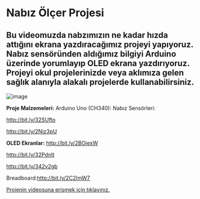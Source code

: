 # Nabız Ölçer Projesi #

## Bu videomuzda nabzımızın ne kadar hızda attığını ekrana yazdıracağımız projeyi yapıyoruz. Nabız sensöründen aldığımız bilgiyi Arduino üzerinde yorumlayıp OLED ekrana yazdırıyoruz. Projeyi okul projelerinizde veya aklımıza gelen sağlık alanıyla alakalı projelerde kullanabilirsiniz. ##



![image](https://user-images.githubusercontent.com/101178401/180196085-981b05ed-b9c3-4188-b31e-2ecb8470c11a.png)

**Proje Malzemeleri:**
Arduino Uno (CH340):
Nabız Sensörleri:

http://bit.ly/32SUfto

http://bit.ly/2Niz3pU

**OLED Ekranlar:**
http://bit.ly/2BOiexW

http://bit.ly/32PdnIt

http://bit.ly/342v2gb

Breadboard:http://bit.ly/2C2ImW7



[Projenin videosuna erişmek için tıklayınız.](https://www.youtube.com/watch?v=NUNNXxQV4RM)
